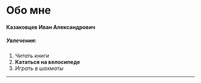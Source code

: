 # Обо мне

#### Казаковцев Иван Александрович

##### Увлечения:

1. *Читать книги*
2. **Кататься на велосипеде**
3. _Играть в шахматы_

---

